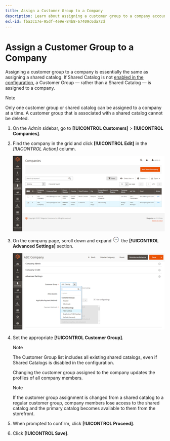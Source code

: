 ```yaml
---
title: Assign a Customer Group to a Company
description: Learn about assigning a customer group to a company account.
exl-id: fba3c17e-95df-4e9e-84b8-67409c6da72d
---
```

# Assign a Customer Group to a Company

Assigning a customer group to a company is essentially the same as assigning a shared catalog. If Shared Catalog is not [enabled in the configuration](enable-basic-features.md), a Customer Group — rather than a Shared Catalog — is assigned to a company.

>[!NOTE]
>
> Only one customer group or shared catalog can be assigned to a company at a time. A customer group that is associated with a shared catalog cannot be deleted.

1. On the _Admin_ sidebar, go to **[!UICONTROL Customers]** > **[!UICONTROL Companies]**.

1. Find the company in the grid and click **[!UICONTROL Edit]** in the _[!UICONTROL Action]_ column.

   ![Edit Company](./assets/companies-grid-edit.png)<!-- zoom -->

1. On the company page, scroll down and expand ![Expansion selector](../assets/icon-display-expand.png) the **[!UICONTROL Advanced Settings]** section.

   ![Customer Groups / Shared Catalogs](./assets/company-customer-group-shared-catalog.png)<!-- zoom -->

1. Set the appropriate **[!UICONTROL Customer Group]**.

   >[!NOTE]
   >
   >The Customer Group list includes all existing shared catalogs, even if Shared Catalogs is disabled in the configuration.

   Changing the customer group assigned to the company updates the profiles of all company members.

   >[!NOTE]
   >
   >If the customer group assignment is changed from a shared catalog to a regular customer group, company members lose access to the shared catalog and the primary catalog becomes available to them from the storefront.

1. When prompted to confirm, click **[!UICONTROL Proceed]**.

1. Click **[!UICONTROL Save]**.
